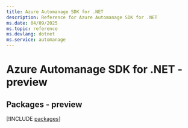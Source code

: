 ```yaml
---
title: Azure Automanage SDK for .NET
description: Reference for Azure Automanage SDK for .NET
ms.date: 04/09/2025
ms.topic: reference
ms.devlang: dotnet
ms.service: automanage
---
```

# Azure Automanage SDK for .NET - preview
## Packages - preview
[!INCLUDE [packages](automanage-index.md)]